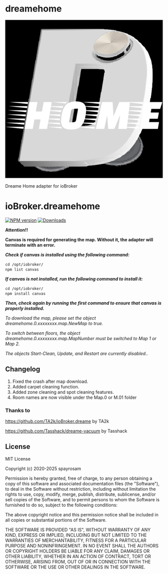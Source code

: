 # dreamehome
![Logo](admin/dreamehome.png)

Dreame Home adapter for ioBroker
# ioBroker.dreamehome
[![NPM version](https://img.shields.io/npm/v/iobroker.dreame.svg)](https://www.npmjs.com/package/iobroker.dreamehome)
[![Downloads](https://img.shields.io/npm/dm/iobroker.dreame.svg)](https://www.npmjs.com/package/iobroker.dreamehome)

**Attention!!**

**Canvas is required for generating the map. Without it, the adapter will terminate with an error.**

***Check if canvas is installed using the following command:***
```
cd /opt/iobroker/
npm list canvas
```
***If canvas is not installed, run the following command to install it:***
```
cd /opt/iobroker/
npm install canvas
```

***Then, check again by running the first command to ensure that canvas is properly installed.***

*To download the map, please set the object dreamehome.0.xxxxxxxx.map.NewMap to true.*

*To switch between floors, the object dreamehome.0.xxxxxxxx.map.MapNumber must be switched to Map 1 or Map 2.*

*The objects Start-Clean, Update, and Restart are currently disabled..*
## Changelog
1. Fixed the crash after map download.
2. Added carpet cleaning function.
3. Added zone cleaning and spot cleaning features.
4. Room names are now visible under the Map.0 or M.01 folder
<!--
    Placeholder for the next version (at the beginning of the line):
    ### **WORK IN PROGRESS**
-->

### **Thanks to**
https://github.com/TA2k/ioBroker.dreame by TA2k

https://github.com/Tasshack/dreame-vacuum by Tasshack

## License

MIT License

Copyright (c) 2020-2025 spayrosam

Permission is hereby granted, free of charge, to any person obtaining a copy
of this software and associated documentation files (the "Software"), to deal
in the Software without restriction, including without limitation the rights
to use, copy, modify, merge, publish, distribute, sublicense, and/or sell
copies of the Software, and to permit persons to whom the Software is
furnished to do so, subject to the following conditions:

The above copyright notice and this permission notice shall be included in all
copies or substantial portions of the Software.

THE SOFTWARE IS PROVIDED "AS IS", WITHOUT WARRANTY OF ANY KIND, EXPRESS OR
IMPLIED, INCLUDING BUT NOT LIMITED TO THE WARRANTIES OF MERCHANTABILITY,
FITNESS FOR A PARTICULAR PURPOSE AND NONINFRINGEMENT. IN NO EVENT SHALL THE
AUTHORS OR COPYRIGHT HOLDERS BE LIABLE FOR ANY CLAIM, DAMAGES OR OTHER
LIABILITY, WHETHER IN AN ACTION OF CONTRACT, TORT OR OTHERWISE, ARISING FROM,
OUT OF OR IN CONNECTION WITH THE SOFTWARE OR THE USE OR OTHER DEALINGS IN THE
SOFTWARE.
